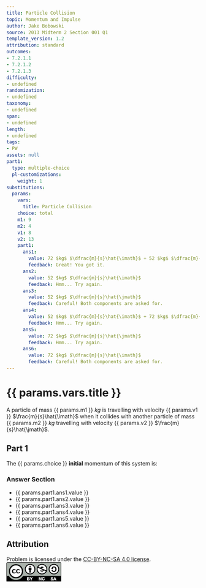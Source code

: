 ```yaml
---
title: Particle Collision
topic: Momentum and Impulse
author: Jake Bobowski
source: 2013 Midterm 2 Section 001 Q1
template_version: 1.2
attribution: standard
outcomes:
- 7.2.1.1
- 7.2.1.2
- 7.2.1.3
difficulty:
- undefined
randomization:
- undefined
taxonomy:
- undefined
span:
- undefined
length:
- undefined
tags:
- PW
assets: null
part1:
  type: multiple-choice
  pl-customizations:
    weight: 1
substitutions:
  params:
    vars:
      title: Particle Collision
    choice: total
    m1: 9
    m2: 4
    v1: 8
    v2: 13
    part1:
      ans1:
        value: 72 $kg$ $\dfrac{m}{s}\hat{\imath}$ + 52 $kg$ $\dfrac{m}{s}\hat{\jmath}$
        feedback: Great! You got it.
      ans2:
        value: 52 $kg$ $\dfrac{m}{s}\hat{\imath}$
        feedback: Hmm... Try again.
      ans3:
        value: 52 $kg$ $\dfrac{m}{s}\hat{\jmath}$
        feedback: Careful! Both components are asked for.
      ans4:
        value: 52 $kg$ $\dfrac{m}{s}\hat{\imath}$ + 72 $kg$ $\dfrac{m}{s}\hat{\jmath}$
        feedback: Hmm... Try again.
      ans5:
        value: 72 $kg$ $\dfrac{m}{s}\hat{\jmath}$
        feedback: Hmm... Try again.
      ans6:
        value: 72 $kg$ $\dfrac{m}{s}\hat{\imath}$
        feedback: Careful! Both components are asked for.
---
```

# {{ params.vars.title }}
A particle of mass {{ params.m1 }} $kg$ is travelling with velocity {{ params.v1 }} $\frac{m}{s}\hat{\imath}$ when it collides with another particle of mass {{ params.m2 }} $kg$ travelling with velocity {{ params.v2 }} $\frac{m}{s}\hat{\jmath}$.

## Part 1

The {{ params.choice }} **initial** momentum of this system is:

### Answer Section

- {{ params.part1.ans1.value }}
- {{ params.part1.ans2.value }}
- {{ params.part1.ans3.value }}
- {{ params.part1.ans4.value }}
- {{ params.part1.ans5.value }}
- {{ params.part1.ans6.value }}

## Attribution

Problem is licensed under the [CC-BY-NC-SA 4.0 license](https://creativecommons.org/licenses/by-nc-sa/4.0/).<br> ![The Creative Commons 4.0 license requiring attribution-BY, non-commercial-NC, and share-alike-SA license.](https://raw.githubusercontent.com/firasm/bits/master/by-nc-sa.png)